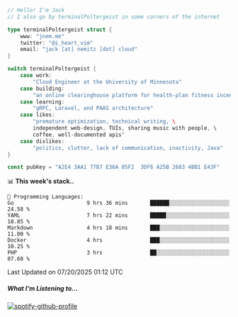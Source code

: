 ```go
// Hello! I'm Jack
// I also go by terminalPoltergeist in some corners of the internet

type terminalPoltergeist struct {
    www: "jnem.me"
    twitter: "@i_heart_vim"
    email: "jack [at] nemitz [dot] cloud"
}

switch terminalPoltergeist {
    case work:
        "Cloud Engineer at the University of Minnesota"
    case building:
        "an online clearinghouse platform for health-plan fitness incentive programs"
    case learning:
        "gRPC, Laravel, and PAAS architecture"
    case likes:
        "premature optimization, technical writing, \
        independent web-design, TUIs, sharing music with people, \
        coffee, well-documented apis"
    case dislikes:
        "politics, clutter, lack of communication, inactivity, Java"
}

const pubKey = "A2E4 3AA1 77B7 E36A 05F2  3DF6 A25B 2683 4BB1 E43F"
```

<!--START_SECTION:waka-->
📊 **This week's stack..** 

```text
💬 Programming Languages: 
Go                       9 hrs 36 mins       ██████░░░░░░░░░░░░░░░░░░░   24.58 % 
YAML                     7 hrs 22 mins       █████░░░░░░░░░░░░░░░░░░░░   18.85 % 
Markdown                 4 hrs 18 mins       ███░░░░░░░░░░░░░░░░░░░░░░   11.00 % 
Docker                   4 hrs               ███░░░░░░░░░░░░░░░░░░░░░░   10.25 % 
PHP                      3 hrs               ██░░░░░░░░░░░░░░░░░░░░░░░   07.68 % 
```


 Last Updated on 07/20/2025 01:12 UTC
<!--END_SECTION:waka-->

##### What I'm Listening to...

[![spotify-github-profile](https://jnem.me/listening-item?maxAge=2592000)](https://jnem.me/listening)
